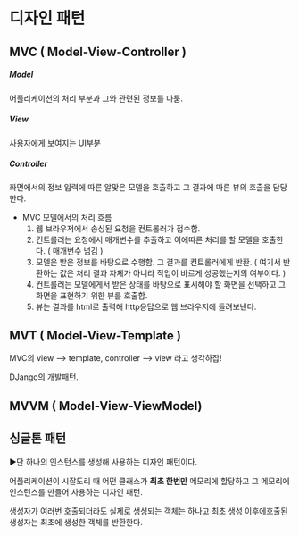 # 디자인 패턴



## MVC ( Model-View-Controller )

##### Model

어플리케이션의 처리 부분과 그와 관련된 정보를 다룸.

##### View

사용자에게 보여지는 UI부분

##### Controller

화면에서의 정보 입력에 따른 알맞은 모델을 호출하고 그 결과에 따른 뷰의 호출을 담당한다. 



- MVC 모델에서의 처리 흐름
  1. 웹 브라우저에서 송싱된 요청을 컨트롤러가 접수함.
  2. 컨트롤러는 요청에서 매개변수를 추출하고 이에따른 처리를 할 모델을 호출한다. ( 매개변수 넘김 )
  3. 모델은 받은 정보를 바탕으로 수행함. 그 결과를 컨트롤러에게 반환. ( 여기서 반환하는 값은 처리 결과 자체가 아니라 작업이 바르게 성공했는지의 여부이다. )
  4. 컨트롤러는 모델에게서 받은 상태를 바탕으로 표시해야 할 화면을 선택하고 그 화면을 표현하기 위한 뷰를 호출함.
  5. 뷰는 결과를 html로 출력해 http응답으로 웹 브라우저에 돌려보낸다.

## MVT ( Model-View-Template )

MVC의 view --> template, controller --> view 라고 생각하잡!

DJango의 개발패턴.



## MVVM ( Model-View-ViewModel)

## 싱글톤 패턴

:arrow_forward:단 하나의 인스턴스를 생성해 사용하는 디자인 패턴이다.

어플리케이션이 시잘도리 때 어떤 클래스가 **최초 한번만** 메모리에 할당하고 그 메모리에 인스턴스를 만들어 사용하는 디자인 패턴.

생성자가 여러번 호출되더라도 실제로 생성되는 객체는 하나고 최초 생성 이후에호출된 생성자는 최초에 생성한 객체를 반환한다.



